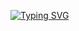 [![Typing SVG](https://readme-typing-svg.demolab.com?font=Nabla&size=48&pause=1000&color=000000&multiline=true&width=750&height=75&lines=Hello%2C+I'm+Arman+%F%F0%9F%99%8C)](https://git.io/typing-svg)
